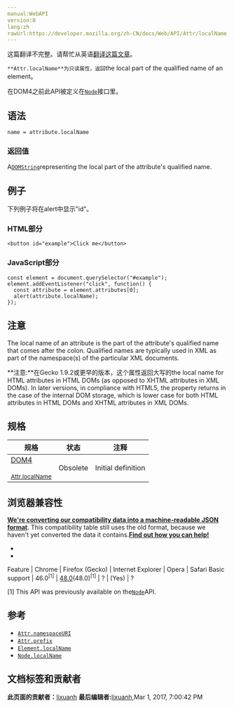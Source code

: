 ```yaml
---
manual:WebAPI
version:0
lang:zh
rawUrl:https://developer.mozilla.org/zh-CN/docs/Web/API/Attr/localName
---
```




这篇翻译不完整。请帮忙从英语[翻译这篇文章](%22706 "")。






`**Attr.localName**为只读属性，返回`the local part of the qualified name of an element。



在DOM4之前此API被定义在[`Node`](%2954 "Node是一个接口，许多DOM类型从这个接口继承，并允许类似地处理（或测试）这些各种类型。")接口里。



## 语法<a name="语法"></a>

```
name = attribute.localName

```

### 返回值<a name="返回值"></a>


A[`DOMString`](%2651 "DOMString 是一个UTF-16字符串。由于JavaScript已经使用了这样的字符串，所以DOMString 直接映射到 一个String。")representing the local part of the attribute&#39;s qualified name.


## 例子<a name="例子"></a>


下列例子将在alert中显示&quot;id&quot;。


### HTML部分<a name="HTML部分"></a>

```
<button id="example">Click me</button>
```

### JavaScript部分<a name="JavaScript部分"></a>

```
const element = document.querySelector("#example");
element.addEventListener("click", function() {
  const attribute = element.attributes[0];
  alert(attribute.localName);
});
```

## 注意<a name="注意"></a>


The local name of an attribute is the part of the attribute&#39;s qualified name that comes after the colon. Qualified names are typically used in XML as part of the namespace(s) of the particular XML documents.



**注意:**在Gecko 1.9.2或更早的版本，这个属性返回大写的the local name for HTML attributes in HTML DOMs (as opposed to XHTML attributes in XML DOMs). In later versions, in compliance with HTML5, the property returns in the case of the internal DOM storage, which is lower case for both HTML attributes in HTML DOMs and XHTML attributes in XML DOMs.



## 规格<a name="规格"></a>
规格 | 状态 | 注释 
 ---  |  ---  |  ---  | 
[DOM4<br></br><small>Attr.localName</small>](%3712 "") | Obsolete | Initial definition 


## 浏览器兼容性<a name="浏览器兼容性"></a>


**[We&#39;re converting our compatibility data into a machine-readable JSON format](%3344 "")**. This compatibility table still uses the old format, because we haven&#39;t yet converted the data it contains.**[Find out how you can help!](%3392 "")**


* 
* 
Feature | Chrome | Firefox (Gecko) | Internet Explorer | Opera | Safari 
Basic support | 46.0<sup>[1]</sup> | [48.0](%4490 "Released on 2016-08-02.")(48.0)<sup>[1]</sup> | ? | (Yes) | ? 





[1] This API was previously available on the[`Node`](%2954 "Node是一个接口，许多DOM类型从这个接口继承，并允许类似地处理（或测试）这些各种类型。")API.


## 参考<a name="参考"></a>

* [`Attr.namespaceURI`](%3698 "Attr.namespaceURI 只读属性返回属性的命名空间URI，如果该元素不在命名空间中，则返回null。")
* [`Attr.prefix`](%3700 "Attr.prefix 为只读属性，返回这个Attr的prefix，如果未被赋值则返回null。")
* [`Element.localName`](%10163 "Element.localName 返回本地名称的只读属性.")
* [`Node.localName`](%15606 "Returns the local part of the qualified name of this node.")



## 文档标签和贡献者
**此页面的贡献者：**[lixuanh](%3722 "")
**最后编辑者:**[lixuanh](%3722 ""),<time>Mar 1, 2017, 7:00:42 PM</time>


